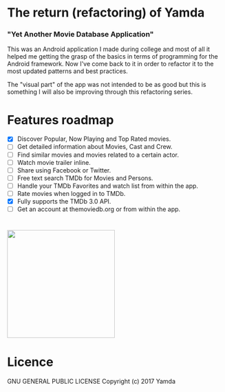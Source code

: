 # The return (refactoring) of Yamda

### "Yet Another Movie Database Application"

This was an Android application I made during college and most of all it helped me getting the grasp of the basics in terms of programming for the Android framework. Now I've come back to it in order to refactor it to the most updated patterns and best practices.

The "visual part" of the app was not intended to be as good but this is something I will also be improving through this refactoring series.

# Features roadmap

- [x] Discover Popular, Now Playing and Top Rated movies.
- [ ] Get detailed information about Movies, Cast and Crew.
- [ ] Find similar movies and movies related to a certain actor.
- [ ] Watch movie trailer inline.
- [ ] Share using Facebook or Twitter.
- [ ] Free text search TMDb for Movies and Persons.
- [ ] Handle your TMDb Favorites and watch list from within the app.
- [ ] Rate movies when logged in to TMDb.
- [x] Fully supports the TMDb 3.0 API.
- [ ] Get an account at themoviedb.org or from within the app.

#
<img src="https://i.imgur.com/B8iNlj6.png" width="250">

# Licence

GNU GENERAL PUBLIC LICENSE
Copyright (c) 2017 Yamda
